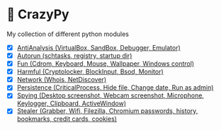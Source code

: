 
# :mushroom: CrazyPy

My collection of different python modules

 - [X] [AntiAnalysis (VirtualBox, SandBox, Debugger, Emulator)](AntiAnalysis)
 - [X] [Autorun (schtasks, registry, startup dir)](Autorun)
 - [X] [Fun (Cdrom, Keyboard, Mouse, Wallpaper, Windows control)](Fun)
 - [X] [Harmful (Cryptolocker, BlockInput, Bsod, Monitor)](Harmful)
 - [X] [Network (Whois, NetDiscover)](Network)
 - [X] [Persistence (CriticalProcess, Hide file, Change date, Run as admin)](Persistence)
 - [X] [Spying (Desktop screenshot, Webcam screenshot, Microphone, Keylogger, Clipboard, ActiveWindow)](Spying)
 - [X] [Stealer (Grabber, Wifi, Filezilla, Chromium passwords, history, bookmarks, credit cards, cookies)](Stealer)
